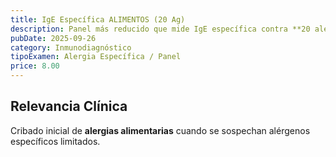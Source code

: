 ```yaml
---
title: IgE Específica ALIMENTOS (20 Ag)
description: Panel más reducido que mide IgE específica contra **20 alérgenos alimentarios**. Útil para cribado inicial de alergias.
pubDate: 2025-09-26
category: Inmunodiagnóstico
tipoExamen: Alergia Específica / Panel
price: 8.00
---
```


## Relevancia Clínica
Cribado inicial de **alergias alimentarias** cuando se sospechan alérgenos específicos limitados.